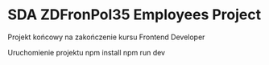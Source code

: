 # SDA ZDFronPol35 Employees Project

Projekt końcowy na zakończenie kursu Frontend Developer


Uruchomienie projektu
npm install
npm run dev